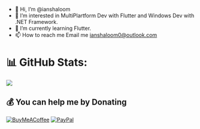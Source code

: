 - 👋 Hi, I’m @ianshaloom
- 👀 I’m interested in MultiPlartform Dev with Flutter and Windows Dev with .NET Framework.
- 🌱 I’m currently learning Flutter.
- 📫 How to reach me Email me ianshaloom0@outlook.com

<!---
ianshaloom/ianshaloom is a ✨ special ✨ repository because its `README.md` (this file) appears on your GitHub profile.
You can click the Preview link to take a look at your changes.
--->
# 📊 GitHub Stats:
![](https://github-readme-streak-stats.herokuapp.com/?user=ianshaloom&theme=dark&hide_border=false)<br/>

  ## 💰 You can help me by Donating
  [![BuyMeACoffee](https://img.shields.io/badge/Buy%20Me%20a%20Coffee-ffdd00?style=for-the-badge&logo=buy-me-a-coffee&logoColor=black)](https://buymeacoffee.com/https://bmc.link/ianshaloom) [![PayPal](https://img.shields.io/badge/PayPal-00457C?style=for-the-badge&logo=paypal&logoColor=white)](https://paypal.me/ianshaloom0@gmail.com) 

  
<!-- Proudly created with GPRM ( https://gprm.itsvg.in ) -->
